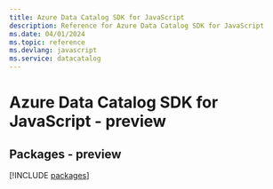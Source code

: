 ```yaml
---
title: Azure Data Catalog SDK for JavaScript
description: Reference for Azure Data Catalog SDK for JavaScript
ms.date: 04/01/2024
ms.topic: reference
ms.devlang: javascript
ms.service: datacatalog
---
```

# Azure Data Catalog SDK for JavaScript - preview
## Packages - preview
[!INCLUDE [packages](data-catalog-index.md)]